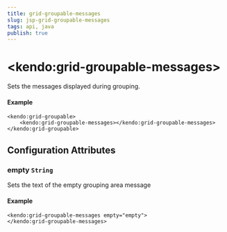 ```yaml
---
title: grid-groupable-messages
slug: jsp-grid-groupable-messages
tags: api, java
publish: true
---
```


# \<kendo:grid-groupable-messages\>

Sets the messages displayed during grouping.

#### Example
    <kendo:grid-groupable>
        <kendo:grid-groupable-messages></kendo:grid-groupable-messages>
    </kendo:grid-groupable>

## Configuration Attributes

### empty `String`

Sets the text of the empty grouping area message

#### Example
    <kendo:grid-groupable-messages empty="empty">
    </kendo:grid-groupable-messages>

